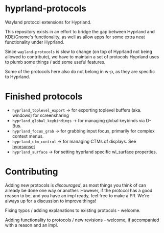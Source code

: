 # hyprland-protocols
Wayland protocol extensions for Hyprland.

This repository exists in an effort to bridge the gap between Hyprland and KDE/Gnome's functionality,
as well as allow apps for some extra neat functionality under Hyprland.

Since `wayland-protocols` is slow to change (on top of Hyprland not being allowed to contribute), we have to maintain
a set of protocols Hyprland uses to plumb some things / add some useful features.

Some of the protocols here also do not belong in w-p, as they are specific to Hyprland.

# Finished protocols
- `hyprland_toplevel_export` -> for exporting toplevel buffers (aka. windows) for screensharing
- `hyprland_global_keybindings` -> for managing global keybinds via D-Bus.
- `hyprland_focus_grab` -> for grabbing input focus, primarily for complex context menus.
- `hyprland_ctm_control` -> for managing CTMs of displays. See [hyprsunset](https://github.com/hyprwm/hyprsunset)
- `hyprland_surface` -> for setting hyprland specific wl_surface properties.

# Contributing
Adding new protocols is *discouraged*, as most things you think of can already be done one way or another.
However, if the protocol has a good reason to be, and you have an impl ready, feel free to make a PR.
We're always up for a discussion to improve things!

Fixing typos / adding explanations to existing protocols - welcome.

Adding functionality to protocols / new revisions - welcome, if accompanied with a reason and an impl.

